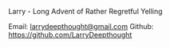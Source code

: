 Larry - Long Advent of Rather Regretful Yelling

Email: larrydeepthought@gmail.com
Github: https://github.com/LarryDeepthought